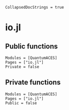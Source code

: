 ```@meta
CollapsedDocStrings = true
```

# io.jl

## Public functions

```@autodocs; canonical=false
Modules = [QuantumACES]
Pages = ["io.jl"]
Private = false
```

## Private functions

```@autodocs
Modules = [QuantumACES]
Pages = ["io.jl"]
Public = false
```
